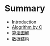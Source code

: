 # Summary

* [Introduction](README.md)
* [Alogrithm by C](Alogrithmbyc.md)
* [算法图解](suanfatujie.md)
* [数据结构](数据结构.md)

